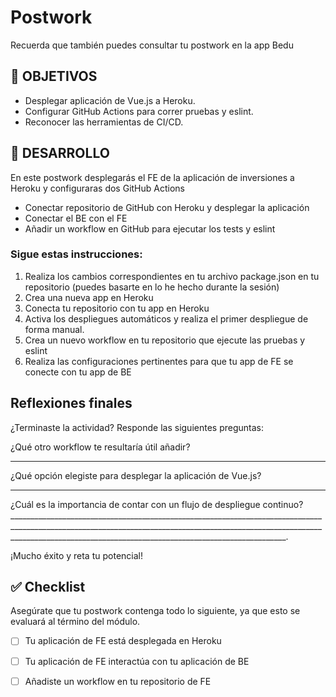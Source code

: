 # Postwork

Recuerda que también puedes consultar tu postwork en la app Bedu

## 🎯 OBJETIVOS

- Desplegar aplicación de Vue.js a Heroku.
- Configurar GitHub Actions para correr pruebas y eslint.
- Reconocer las herramientas de CI/CD.


## 🚀 DESARROLLO

En este postwork desplegarás el FE de la aplicación de inversiones a Heroku y configuraras dos GitHub Actions

- Conectar repositorio de GitHub con Heroku y desplegar la aplicación
- Conectar el BE con el FE
- Añadir un workflow en GitHub para ejecutar los tests y eslint

### Sigue estas instrucciones:
1. Realiza los cambios correspondientes en tu archivo package.json en tu repositorio (puedes basarte en lo he hecho durante la sesión)
2. Crea una nueva app en Heroku
3. Conecta tu repositorio con tu app en Heroku
4. Activa los despliegues automáticos y realiza el primer despliegue de forma manual.
5. Crea un nuevo workflow en tu repositorio que ejecute las pruebas y eslint
6. Realiza las configuraciones pertinentes para que tu app de FE se conecte con tu app de BE


## Reflexiones finales 

¿Terminaste la actividad? Responde las siguientes preguntas:

¿Qué otro workflow te resultaría útil añadir?
_________________________________________________________________________________________________________________________________________________________________________________________________________________________________
¿Qué opción elegiste para desplegar la aplicación de Vue.js?
_________________________________________________________________________________________________________________________________________________________________________________________________________________________________

¿Cuál es la importancia de contar con un flujo de despliegue continuo?
_________________________________________________________________________________________________________________________________________________________________________________________________________________________________.

¡Mucho éxito y reta tu potencial!


## ✅ Checklist

Asegúrate que tu postwork contenga todo lo siguiente, ya que esto se evaluará al término del módulo.


-[ ] Tu aplicación de FE está desplegada en Heroku




-[ ] Tu aplicación de FE interactúa con tu aplicación de BE




-[ ] Añadiste un workflow en tu repositorio de FE













